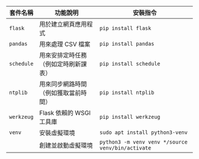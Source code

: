 | 套件名稱     | 功能說明                       | 安裝指令                          |
|--------------|--------------------------------|-----------------------------------|
| `flask`      | 用於建立網頁應用程式            | `pip install flask`               |
| `pandas`     | 用來處理 CSV 檔案               | `pip install pandas`              |
| `schedule`   | 用來安排定時任務（例如定時刷新課表） | `pip install schedule`            |
| `ntplib`     | 用來同步網路時間（例如獲取當前時間）| `pip install ntplib`              |
| `werkzeug`   | Flask 依賴的 WSGI 工具庫         | `pip install werkzeug`            |
|`venv`        | 安裝虛擬環境                    |`sudo apt install python3-venv`|
|              |創建並啟動虛擬環境|`python3 -m venv venv */source venv/bin/activate`|
